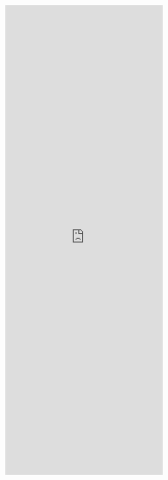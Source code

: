 <iframe title='Announced Quick Actions Example' src='https://fabricweb.z5.web.core.windows.net/pr-deploy-site/refs/pull/9333/merge/fabric-website-resources/dist/index.html#/examples/announced/quickactions?docsExample=true' frameborder='no' width='100%' height='1500'>